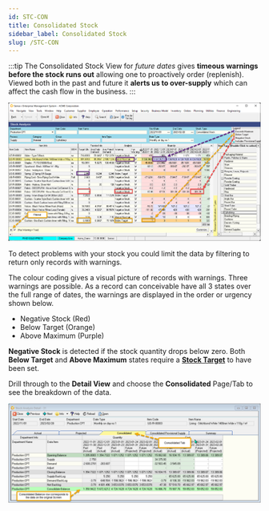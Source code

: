 ```yaml
---
id: STC-CON
title: Consolidated Stock
sidebar_label: Consolidated Stock
slug: /STC-CON
---
```


:::tip
The Consolidated Stock View for _future dates_ gives **timeous warnings before the stock runs out** allowing one to proactively order (replenish). Viewed both in the past and future it **alerts us to over-supply** which can affect the cash flow in the business.
:::

![](../static/img/docs/STC-CON/consolid.png) 

To detect problems with your stock you could limit the data by filtering to return only records with warnings.

The colour coding gives a visual picture of records with warnings. Three warnings are possible. As a record can conceivable have all 3 states over the full range of dates, the warnings are displayed in the order or urgency shown below.

- Negative Stock (Red)
- Below Target   (Orange)
- Above Maximum  (Purple)

**Negative Stock** is detected if the stock quantity drops below zero. Both **Below Target** and **Above Maximum** states require a **[Stock Target](./STC-TAR)** to have been set.

Drill through to the **Detail View** and choose the **Consolidated** Page/Tab to see the breakdown of the data.

![](../static/img/docs/STC-CON/consolidsource.png) 

